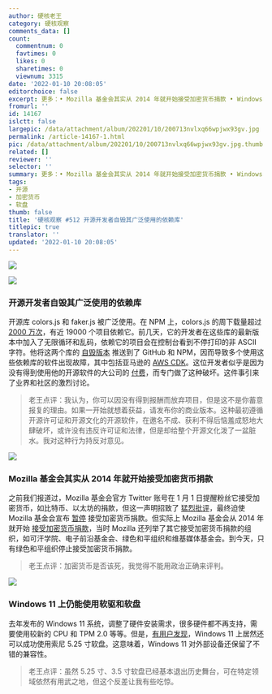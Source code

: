 ```yaml
---
author: 硬核老王
category: 硬核观察
comments_data: []
count:
  commentnum: 0
  favtimes: 0
  likes: 0
  sharetimes: 0
  viewnum: 3315
date: '2022-01-10 20:08:05'
editorchoice: false
excerpt: 更多：• Mozilla 基金会其实从 2014 年就开始接受加密货币捐款 • Windows 11 上仍能使用软驱和软盘
fromurl: ''
id: 14167
islctt: false
largepic: /data/attachment/album/202201/10/200713nvlxq66wpjwx93gv.jpg
permalink: /article-14167-1.html
pic: /data/attachment/album/202201/10/200713nvlxq66wpjwx93gv.jpg.thumb.jpg
related: []
reviewer: ''
selector: ''
summary: 更多：• Mozilla 基金会其实从 2014 年就开始接受加密货币捐款 • Windows 11 上仍能使用软驱和软盘
tags:
- 开源
- 加密货币
- 软盘
thumb: false
title: '硬核观察 #512 开源开发者自毁其广泛使用的依赖库'
titlepic: true
translator: ''
updated: '2022-01-10 20:08:05'
---
```


![](/data/attachment/album/202201/10/200713nvlxq66wpjwx93gv.jpg)


![](/data/attachment/album/202201/10/200720cqsehqc9nl3neh9q.jpg)


### 开源开发者自毁其广泛使用的依赖库


开源库 colors.js 和 faker.js 被广泛使用。在 NPM 上，colors.js 的周下载量超过 [2000 万次](https://www.npmjs.com/package/colors)，有近 19000 个项目依赖它。前几天，它的开发者在这些库的最新版本中加入了无限循环和乱码，依赖它的项目会在控制台看到不停打印的非 ASCII 字符。他将这两个库的 [自毁版本](https://www.bleepingcomputer.com/news/security/dev-corrupts-npm-libs-colors-and-faker-breaking-thousands-of-apps/) 推送到了 GitHub 和 NPM，因而导致多个使用这些依赖库的软件出现故障，其中包括亚马逊的 [AWS CDK](https://github.com/aws/aws-cdk/issues/18323)。这位开发者似乎是因为没有得到使用他的开源软件的大公司的 [付费](http://web.archive.org/web/20210704022108/https://github.com/Marak/faker.js/issues/1046)，而专门做了这种破坏。这件事引来了业界和社区的激烈讨论。



> 
> 老王点评：我认为，你可以因没有得到报酬而放弃项目，但是这不是你蓄意报复的理由。如果一开始就想着获益，请发布你的商业版本。这种最初遵循开源许可证和开源文化的开源软件，在邀名不成、获利不得后恼羞成怒地大肆破坏，或许没有违反许可证和法律，但是却给整个开源文化泼了一盆脏水。我对这种行为持反对意见。
> 
> 
> 


![](/data/attachment/album/202201/10/200731owjg06we5gwyeguy.jpg)


### Mozilla 基金会其实从 2014 年就开始接受加密货币捐款


之前我们报道过，Mozilla 基金会官方 Twitter 账号在 1 月 1 日提醒粉丝它接受加密货币，如比特币、以太坊的捐款，但这一声明招致了 [猛烈批评](/article-14147-1.html)，最终迫使 Mozilla 基金会宣布 [暂停](/article-14158-1.html) 接受加密货币捐款。但实际上 Mozilla 基金会从 2014 年就开始 [接受加密货币捐款](https://blog.mozilla.org/en/mozilla/mozilla-now-accepts-bitcoin/)，当时 Mozilla 还列举了其它接受加密货币捐款的组织，如可汗学院、电子前沿基金会、绿色和平组织和维基媒体基金会。到今天，只有绿色和平组织停止接受加密货币捐款。



> 
> 老王点评：加密货币是否该死，我觉得不能用政治正确来评判。
> 
> 
> 


![](/data/attachment/album/202201/10/200752luwje7vwc133w4vb.jpg)


### Windows 11 上仍能使用软驱和软盘


去年发布的 Windows 11 系统，调整了硬件安装需求，很多硬件都不再支持，需要使用较新的 CPU 和 TPM 2.0 等等。但是，[有用户发现](https://news.softpedia.com/news/floppy-disks-still-working-like-a-charm-on-windows-11-534658.shtml)，Windows 11 上居然还可以成功使用索尼 5.25 寸软盘。这意味着，Windows 11 对外部设备还保留了不错的兼容性。



> 
> 老王点评：虽然 5.25 寸、3.5 寸软盘已经基本退出历史舞台，可在特定领域依然有用武之地，但这个反差让我有些吃惊。
> 
> 
>